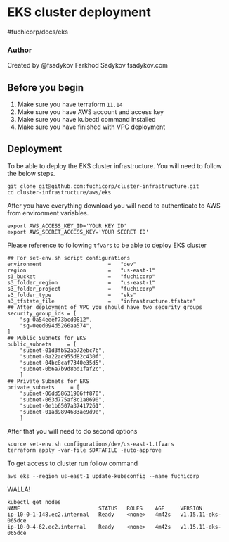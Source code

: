 # EKS cluster deployment
#fuchicorp/docs/eks
### Author
Created by @fsadykov
Farkhod Sadykov
fsadykov.com
## Before you begin
1. Make sure you have terraform `11.14`
2. Make sure you have AWS account and access key
3. Make sure you have kubectl command installed
4. Make sure you have finished with VPC deployment
## Deployment
To be able to deploy the EKS cluster infrastructure. You will need to follow the below steps.
```
git clone git@github.com:fuchicorp/cluster-infrastructure.git
cd cluster-infrastructure/aws/eks
``` 
After you have everything download you will need to authenticate to AWS from environment variables. 
```
export AWS_ACCESS_KEY_ID='YOUR KEY ID'
export AWS_SECRET_ACCESS_KEY='YOUR SECRET ID'
```
Please reference to following `tfvars` to be able to deploy EKS cluster
```
## For set-env.sh script configurations
environment                     =   "dev"
region                          =   "us-east-1"
s3_bucket                       =   "fuchicorp"
s3_folder_region                =   "us-east-1"
s3_folder_project               =   "fuchicorp"
s3_folder_type                  =   "eks"
s3_tfstate_file                 =   "infrastructure.tfstate"
## After deployment of VPC you should have two security groups
security_group_ids = [
    "sg-0a54eeef73bcd0812",
    "sg-0eed094d5266aa574",
]
## Public Subnets for EKS 
public_subnets     = [
    "subnet-01d3fb52ab72ebc7b",
    "subnet-0a22ac955d82c430f",
    "subnet-04bc8caf7340e35d5",
    "subnet-0b6a7b9d8bd1faf2c",
    ]
## Private Subnets for EKS 
private_subnets     = [
    "subnet-06dd58631906ff870",
    "subnet-063d775af8c1a0690",
    "subnet-0e1b6507a37417261",
    "subnet-01ad9894683ae9d9e",
    ]
```
After that you will need to do second options
```
source set-env.sh configurations/dev/us-east-1.tfvars
terraform apply -var-file $DATAFILE -auto-approve 
```
To get access to cluster run follow command
```
aws eks --region us-east-1 update-kubeconfig --name fuchicorp
```

WALLA!
```
kubectl get nodes
NAME                         STATUS   ROLES    AGE     VERSION
ip-10-0-1-148.ec2.internal   Ready    <none>   4m42s   v1.15.11-eks-065dce
ip-10-0-4-62.ec2.internal    Ready    <none>   4m42s   v1.15.11-eks-065dce
```
